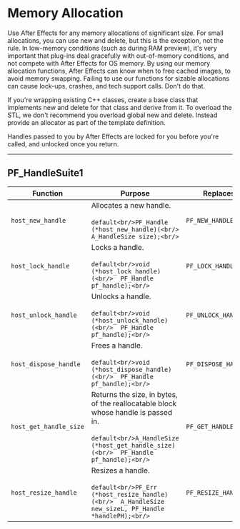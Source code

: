 # Memory Allocation

Use After Effects for any memory allocations of significant size. For small allocations, you can use new and delete, but this is the exception, not the rule. In low-memory conditions (such as during RAM preview), it's very important that plug-ins deal gracefully with out-of-memory conditions, and not compete with After Effects for OS memory. By using our memory allocation functions, After Effects can know when to free cached images, to avoid memory swapping. Failing to use our functions for sizable allocations can cause lock-ups, crashes, and tech support calls. Don't do that.

If you're wrapping existing C++ classes, create a base class that implements new and delete for that class and derive from it. To overload the STL, we don't recommend you overload global new and delete. Instead provide an allocator as part of the template definition.

Handles passed to you by After Effects are locked for you before you're called, and unlocked once you return.

---

## PF_HandleSuite1

| **Function**           | **Purpose**                                                                                                                                                                         | **Replaces**         |
|------------------------|-------------------------------------------------------------------------------------------------------------------------------------------------------------------------------------|----------------------|
| `host_new_handle`      | Allocates a new handle.<br/><br/>```default<br/>PF_Handle (*host_new_handle)(<br/>  A_HandleSize size);<br/>```                                                                     | `PF_NEW_HANDLE`      |
| `host_lock_handle`     | Locks a handle.<br/><br/>```default<br/>void (*host_lock_handle)(<br/>  PF_Handle pf_handle);<br/>```                                                                               | `PF_LOCK_HANDLE`     |
| `host_unlock_handle`   | Unlocks a handle.<br/><br/>```default<br/>void (*host_unlock_handle)(<br/>  PF_Handle pf_handle);<br/>```                                                                           | `PF_UNLOCK_HANDLE`   |
| `host_dispose_handle`  | Frees a handle.<br/><br/>```default<br/>void (*host_dispose_handle)(<br/>  PF_Handle pf_handle);<br/>```                                                                            | `PF_DISPOSE_HANDLE`  |
| `host_get_handle_size` | Returns the size, in bytes, of the reallocatable block whose handle is passed in.<br/><br/>```default<br/>A_HandleSize (*host_get_handle_size)(<br/>  PF_Handle pf_handle);<br/>``` | `PF_GET_HANDLE_SIZE` |
| `host_resize_handle`   | Resizes a handle.<br/><br/>```default<br/>PF_Err (*host_resize_handle)(<br/>  A_HandleSize new_sizeL, PF_Handle *handlePH);<br/>```                                                 | `PF_RESIZE_HANDLE`   |
